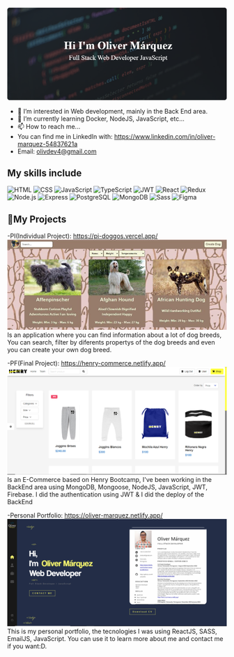 ![CoverImg](https://github.com/MarkedOliv/MarkedOliv/blob/main/CoverImage.png) 
- 👀 I’m interested in Web development, mainly in the Back End area.
- 🌱 I’m currently learning Docker, NodeJS, JavaScript, etc...
- 📫 How to reach me...
-  You can find me in LinkedIn with: https://www.linkedin.com/in/oliver-marquez-54837621a
-  Email: olivdev4@gmail.com

## My skills include
![HTML](https://img.shields.io/badge/-HTML-E34F26?style=for-the-badge&logo=html5&logoColor=FAFAFA)
![CSS](https://img.shields.io/badge/-CSS-1572B6?style=for-the-badge&logo=css3&logoColor=FAFAFA)
![JavaScript](https://img.shields.io/badge/-JavaScript-F7DF1E?style=for-the-badge&logo=javascript&logoColor=333)
![TypeScript](https://img.shields.io/badge/-TypeScript-3178C6?style=for-the-badge&logo=typescript&logoColor=FAFAFA)
![JWT](https://img.shields.io/badge/JWT-black?style=for-the-badge&logo=JSON%20web%20tokens)
![React](https://img.shields.io/badge/-React-61DAFB?style=for-the-badge&logo=react&logoColor=333)
![Redux](https://img.shields.io/badge/-Redux-764ABC?style=for-the-badge&logo=redux&logoColor=FAFAFA)
![Node.js](https://img.shields.io/badge/-Node.js-339933?style=for-the-badge&logo=node.js&logoColor=FAFAFA)
![Express](https://img.shields.io/badge/-Express-FAFAFA?style=for-the-badge&logo=express&logoColor=333)
![PostgreSQL](https://img.shields.io/badge/-PostgreSQL-0064a5?style=for-the-badge&logo=postgresql&logoColor=FAFAFA)
![MongoDB](https://img.shields.io/badge/MongoDB-%234ea94b.svg?style=for-the-badge&logo=mongodb&logoColor=white)
![Sass](https://img.shields.io/badge/-Sass-CC6699?style=for-the-badge&logo=sass&logoColor=FAFAFA)
![Figma](https://img.shields.io/badge/figma-%23F24E1E.svg?style=for-the-badge&logo=figma&logoColor=white)

## 📌My Projects

-PI(Individual Project):
https://pi-doggos.vercel.app/
![pi-doggos](https://github.com/MarkedOliv/MarkedOliv/blob/main/PI-Doggos.jpeg)
Is an application where you can find information about a lot of dog breeds, You can search, filter by diferents propertys of the dog breeds and even you can create your own dog breed.

-PF(Final Project):
https://henry-commerce.netlify.app/
![pf-henrycommerce](https://github.com/MarkedOliv/MarkedOliv/blob/main/PF-HenryCommerce.PNG)
Is an E-Commerce based on Henry Bootcamp, I've been working in the BackEnd area using MongoDB, Mongoose, NodeJS, JavaScript, JWT, Firebase. I did the authentication using JWT & I did the deploy of the BackEnd

-Personal Portfolio:
https://oliver-marquez.netlify.app/
![personal-portfolio](https://github.com/MarkedOliv/MarkedOliv/blob/main/PersonalPorfolio.PNG)
This is my personal portfolio, the tecnologies I was using ReactJS, SASS, EmailJS, JavaScript.
You can use it to learn more about me and contact me if you want:D.

<!---
MarkedOliv/MarkedOliv is a ✨ special ✨ repository because its `README.md` (this file) appears on your GitHub profile.
You can click the Preview link to take a look at your changes.
--->
